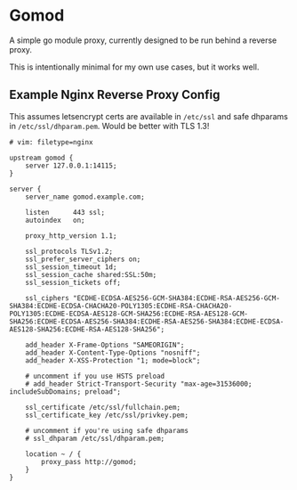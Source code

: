 # Gomod

A simple go module proxy, currently designed to be run behind a reverse proxy.

This is intentionally minimal for my own use cases, but it works well.

## Example Nginx Reverse Proxy Config

This assumes letsencrypt certs are available in `/etc/ssl` and safe dhparams in `/etc/ssl/dhparam.pem`. Would be better with TLS 1.3!

```nginx
# vim: filetype=nginx

upstream gomod {
	server 127.0.0.1:14115;
}

server {
	server_name gomod.example.com;

	listen      443 ssl;
	autoindex   on;

	proxy_http_version 1.1;

	ssl_protocols TLSv1.2;
	ssl_prefer_server_ciphers on;
	ssl_session_timeout 1d;
	ssl_session_cache shared:SSL:50m;
	ssl_session_tickets off;

	ssl_ciphers "ECDHE-ECDSA-AES256-GCM-SHA384:ECDHE-RSA-AES256-GCM-SHA384:ECDHE-ECDSA-CHACHA20-POLY1305:ECDHE-RSA-CHACHA20-POLY1305:ECDHE-ECDSA-AES128-GCM-SHA256:ECDHE-RSA-AES128-GCM-SHA256:ECDHE-ECDSA-AES256-SHA384:ECDHE-RSA-AES256-SHA384:ECDHE-ECDSA-AES128-SHA256:ECDHE-RSA-AES128-SHA256";

	add_header X-Frame-Options "SAMEORIGIN";
	add_header X-Content-Type-Options "nosniff";
	add_header X-XSS-Protection "1; mode=block";

	# uncomment if you use HSTS preload
	# add_header Strict-Transport-Security "max-age=31536000; includeSubDomains; preload";

	ssl_certificate /etc/ssl/fullchain.pem;
	ssl_certificate_key /etc/ssl/privkey.pem;

	# uncomment if you're using safe dhparams
	# ssl_dhparam /etc/ssl/dhparam.pem;

	location ~ / {
		proxy_pass http://gomod;
	}
}
```
